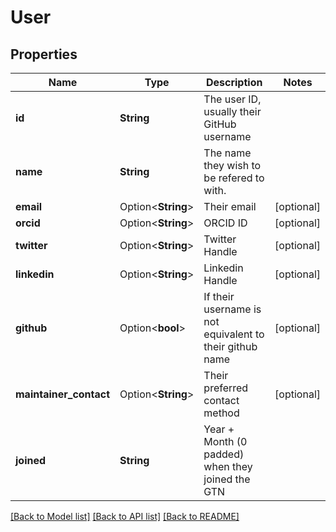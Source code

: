 # User

## Properties

Name | Type | Description | Notes
------------ | ------------- | ------------- | -------------
**id** | **String** | The user ID, usually their GitHub username | 
**name** | **String** | The name they wish to be refered to with. | 
**email** | Option<**String**> | Their email | [optional]
**orcid** | Option<**String**> | ORCID ID | [optional]
**twitter** | Option<**String**> | Twitter Handle | [optional]
**linkedin** | Option<**String**> | Linkedin Handle | [optional]
**github** | Option<**bool**> | If their username is not equivalent to their github name | [optional]
**maintainer_contact** | Option<**String**> | Their preferred contact method | [optional]
**joined** | **String** | Year + Month (0 padded) when they joined the GTN | 

[[Back to Model list]](../README.md#documentation-for-models) [[Back to API list]](../README.md#documentation-for-api-endpoints) [[Back to README]](../README.md)


